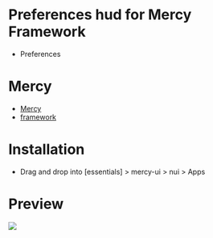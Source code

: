 # Preferences hud for Mercy Framework
* Preferences

# Mercy
* [Mercy](https://dsc.gg/mercy-coll)
* [framework](https://github.com/Mercy-Collective/mercy-framework)

# Installation
* Drag and drop into [essentials] > mercy-ui > nui > Apps

# Preview
<img src="https://cdn.discordapp.com/attachments/1210744369343365181/1210761180998533232/image.png?ex=65ebbc38&is=65d94738&hm=cf9a387297258363d0d19f0c3837d6ae7db87dd113375ea7d140fe9236dd23c0&">
